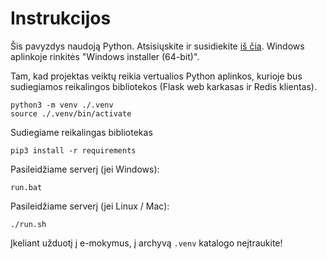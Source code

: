# Instrukcijos

Šis pavyzdys naudoją Python. Atsisiųskite ir susidiekite [iš čia](https://www.python.org/downloads/release/python-3119/). Windows aplinkoje rinkitės "Windows installer (64-bit)".

Tam, kad projektas veiktų reikia vertualios Python aplinkos, kurioje bus sudiegiamos reikalingos bibliotekos (Flask web karkasas ir Redis klientas).

```
python3 -m venv ./.venv
source ./.venv/bin/activate
```

Sudiegiame reikalingas bibliotekas

```
pip3 install -r requirements
```

Pasileidžiame serverį (jei Windows):

```
run.bat
```

Pasileidžiame serverį (jei Linux / Mac):

```
./run.sh
```

Įkeliant užduotį į e-mokymus, į archyvą `.venv` katalogo neįtraukite!
